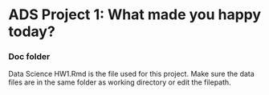 # ADS Project 1: What made you happy today?
### Doc folder

Data Science HW1.Rmd is the file used for this project. Make sure the data files are in the same folder as working directory or edit the filepath. 
